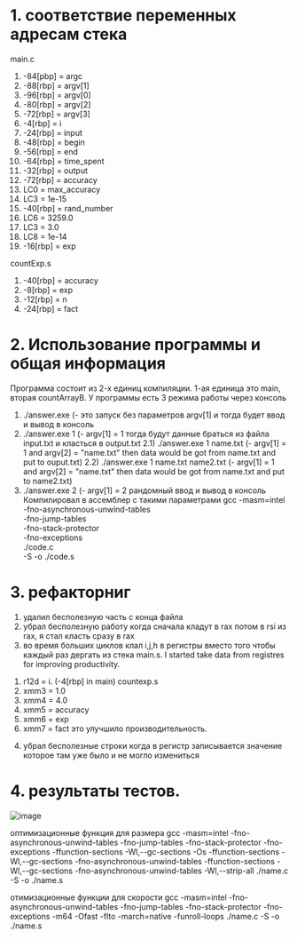 # 1. соответствие переменных адресам стека
main.c

1) -84[pbp] = argc
2) -88[rbp] = argv[1]
3) -96[rbp] = argv[0]
4) -80[rbp] = argv[2]
4) -72[rbp] = argv[3]
5) -4[rbp] = i
6) -24[rbp] = input
7) -48[rbp] = begin
8) -56[rbp] = end
9) -64[rbp] = time_spent
10) -32[rbp] = output
11) -72[rbp] = accuracy
12) LC0 = max_accuracy
13) LC3 = 1e-15
14) -40[rbp] = rand_number
15) LC6 = 3259.0
16) LC3 = 3.0
17) LC8 = 1e-14
18) -16[rbp] = exp

countExp.s
1) -40[rbp] = accuracy
2) -8[rbp] = exp
3) -12[rbp] = n
4) -24[rbp] = fact

# 2. Использование программы и общая информация
Программа состоит из 2-х единиц компиляции. 1-ая единица это main, вторая countArrayB. 
У программы есть 3 режима работы через консоль
1) ./answer.exe           (- это запуск без параметров argv[1] и тогда будет ввод и вывод в консоль
2) ./answer.exe 1         (- argv[1] = 1 тогда будут данные браться из файла input.txt и класться в output.txt
2.1) ./answer.exe 1 name.txt (- argv[1] = 1 and argv[2] = "name.txt" then data would be got from name.txt and put to ouput.txt)
2.2) ./answer.exe 1 name.txt name2.txt (- argv[1] = 1 and argv[2] = "name.txt" then data would be got from name.txt and put to name2.txt)
3) ./answer.exe 2         (- argv[1] = 2 рандомный ввод и вывод в консоль
Компилировал в ассемблер с такими параметрами
gcc -masm=intel \
    -fno-asynchronous-unwind-tables \
    -fno-jump-tables \
    -fno-stack-protector \
    -fno-exceptions \
    ./code.c \
    -S -o ./code.s



# 3. рефакторниг
1) удалил бесполезную часть с конца файла
2) убрал бесполезную работу когда сначала кладут в rax потом в rsi из rax, я стал класть сразу в rax
3) во время больших циклов клал i,j,h в регистры вместо того чтобы каждый раз дергать из стека
main.s. I started take data from registres for improving productivity.
1. r12d = i.       (-4[rbp] in main)
countexp.s
2. xmm3 = 1.0  
3. xmm4 = 4.0  
4. xmm5 = accuracy
5. xmm6 = exp
6. xmm7 = fact
это улучшило производительность.
4) убрал бесполезные строки когда в регистр записывается значение которое там уже было и не могло измениться

# 4. результаты тестов.
![image](https://user-images.githubusercontent.com/113286731/203658080-0fe1cb01-53ff-4713-86ce-9946ba694dac.png)



оптимизационные функция для размера
gcc -masm=intel     -fno-asynchronous-unwind-tables     -fno-jump-tables     -fno-stack-protector     -fno-exceptions             -ffunction-sections -Wl,--gc-sections -Os -ffunction-sections -Wl,--gc-sections -fno-asynchronous-unwind-tables  -ffunction-sections -Wl,--gc-sections -fno-asynchronous-unwind-tables -Wl,--strip-all  ./name.c     -S -o ./name.s


отимизационные функции для скорости
gcc -masm=intel     -fno-asynchronous-unwind-tables     -fno-jump-tables     -fno-stack-protector     -fno-exceptions            -m64 -Ofast -flto -march=native -funroll-loops   ./name.c     -S -o ./name.s
